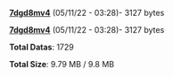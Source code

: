 [**7dgd8mv4**](/data/7dgd8mv4.txt) (05/11/22 - 03:28)- 3127 bytes

[**7dgd8mv4**](/data/7dgd8mv4.txt) (05/11/22 - 03:28)- 3127 bytes

**Total Datas**: 1729

**Total Size**: 9.79 MB / 9.8 MB